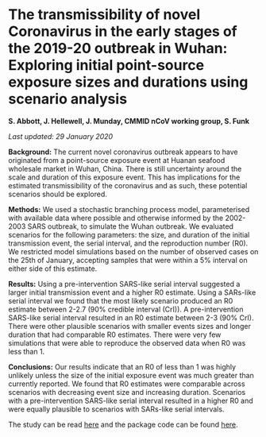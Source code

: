 # The transmissibility of novel Coronavirus in the early stages of the 2019-20 outbreak in Wuhan: Exploring initial point-source exposure sizes and durations using scenario analysis

**S. Abbott, J. Hellewell, J. Munday, CMMID nCoV working group, S. Funk**

*Last updated: 29 January 2020*

**Background:** The current novel coronavirus outbreak appears to have originated from a point-source exposure event at Huanan seafood wholesale market in Wuhan, China. There is still uncertainty around the scale and duration of this exposure event. This has implications for the estimated transmissibility of the coronavirus and as such, these potential scenarios should be explored.

**Methods:** We used a stochastic branching process model, parameterised with available data where possible and otherwise informed by the 2002-2003 SARS outbreak, to simulate the Wuhan outbreak. We evaluated scenarios for the following parameters: the size, and duration of the initial transmission event, the serial interval, and the reproduction number (R0). We restricted model simulations based on the number of observed cases on the 25th of January, accepting samples that were within a 5% interval on either side of this estimate.

**Results:** Using a pre-intervention SARS-like serial interval suggested a larger initial transmission event and a higher R0 estimate. Using a SARs-like serial interval we found that the most likely scenario produced an R0 estimate between 2-2.7 (90% credible interval (CrI)). A pre-intervention SARS-like serial interval resulted in an R0 estimate between 2-3 (90% CrI). There were other plausible scenarios with smaller events sizes and longer duration that had comparable R0 estimates. There were very few simulations that were able to reproduce the observed data when R0 was less than 1.

**Conclusions:** Our results indicate that an R0 of less than 1 was highly unlikely unless the size of the initial exposure event was much greater than currently reported. We found that R0 estimates were comparable across scenarios with decreasing event size and increasing duration. Scenarios with a pre-intervention SARS-like serial interval resulted in a higher R0 and were equally plausible to scenarios with SARs-like serial intervals.


The study can be read [here](https://epiforecasts.io/WuhanSeedingVsTransmission/articles/output.html) and the package code can be found [here](https://github.com/epiforecasts/WuhanSeedingVsTransmission).
